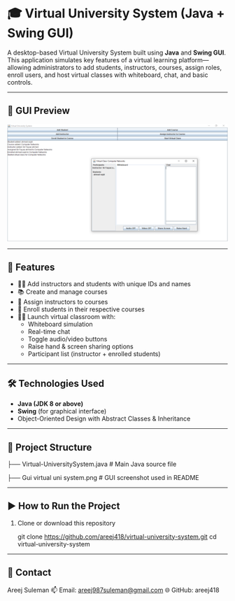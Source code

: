 # 🎓 Virtual University System (Java + Swing GUI)

A desktop-based Virtual University System built using **Java** and **Swing GUI**. This application simulates key features of a virtual learning platform—allowing administrators to add students, instructors, courses, assign roles, enroll users, and host virtual classes with whiteboard, chat, and basic controls.

---

## 📸 GUI Preview

![GUI Screenshot](Gui%20virtual%20uni%20system.png)

---

## 🚀 Features

- 👨‍🏫 Add instructors and students with unique IDs and names  
- 📚 Create and manage courses  
- 🔁 Assign instructors to courses  
- 👥 Enroll students in their respective courses  
- 🧑‍💻 Launch virtual classroom with:
  - Whiteboard simulation
  - Real-time chat
  - Toggle audio/video buttons
  - Raise hand & screen sharing options
  - Participant list (instructor + enrolled students)

---

## 🛠 Technologies Used

- **Java (JDK 8 or above)**
- **Swing** (for graphical interface)
- Object-Oriented Design with Abstract Classes & Inheritance

---

## 📂 Project Structure

├── Virtual-UniversitySystem.java # Main Java source file


├── Gui virtual uni system.png # GUI screenshot used in README

---


## ▶️ How to Run the Project

1. Clone or download this repository  

   git clone https://github.com/areej418/virtual-university-system.git
   cd virtual-university-system

---
## 📧 Contact
Areej Suleman
📫 Email: areej987suleman@gmail.com
🌐 GitHub: areej418
